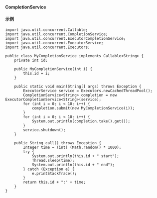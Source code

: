 #### CompletionService





#### 示例
    import java.util.concurrent.Callable;
	import java.util.concurrent.CompletionService;
	import java.util.concurrent.ExecutorCompletionService;
	import java.util.concurrent.ExecutorService;
	import java.util.concurrent.Executors;
	
	public class MyCompletionService implements Callable<String> {
		private int id;
	
		public MyCompletionService(int i) {
			this.id = i;
		}
	
		public static void main(String[] args) throws Exception {
			ExecutorService service = Executors.newCachedThreadPool();
			CompletionService<String> completion = new ExecutorCompletionService<String>(service);
			for (int i = 0; i < 10; i++) {
				completion.submit(new MyCompletionService(i));
			}
			for (int i = 0; i < 10; i++) {
				System.out.println(completion.take().get());
			}
			service.shutdown();
		}
	
		public String call() throws Exception {
			Integer time = (int) (Math.random() * 1000);
			try {
				System.out.println(this.id + " start");
				Thread.sleep(time);
				System.out.println(this.id + " end");
			} catch (Exception e) {
				e.printStackTrace();
			}
			return this.id + ":" + time;
		}
	}